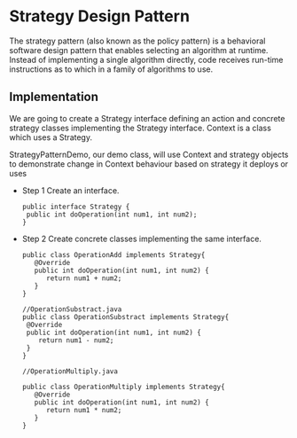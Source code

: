 # Strategy Design Pattern

The strategy pattern (also known as the policy pattern) is a behavioral software design pattern that enables selecting an algorithm at runtime. Instead of implementing a single algorithm directly, code receives run-time instructions as to which in a family of algorithms to use.
## Implementation

We are going to create a Strategy interface defining an action and concrete strategy classes implementing the Strategy interface. Context is a class which uses a Strategy.

StrategyPatternDemo, our demo class, will use Context and strategy objects to demonstrate change in Context behaviour based on strategy it deploys or uses

- Step 1
  Create an interface.
  
  ```
  public interface Strategy {
   public int doOperation(int num1, int num2);
  }
  ```

- Step 2
  Create concrete classes implementing the same interface.

  ```
  public class OperationAdd implements Strategy{
     @Override
     public int doOperation(int num1, int num2) {
        return num1 + num2;
     }
  }
  ```
  
  ```
  //OperationSubstract.java
  public class OperationSubstract implements Strategy{
   @Override
   public int doOperation(int num1, int num2) {
      return num1 - num2;
   }
  }
  ```

  ```
  //OperationMultiply.java

  public class OperationMultiply implements Strategy{
     @Override
     public int doOperation(int num1, int num2) {
        return num1 * num2;
     }
  }
  ```

